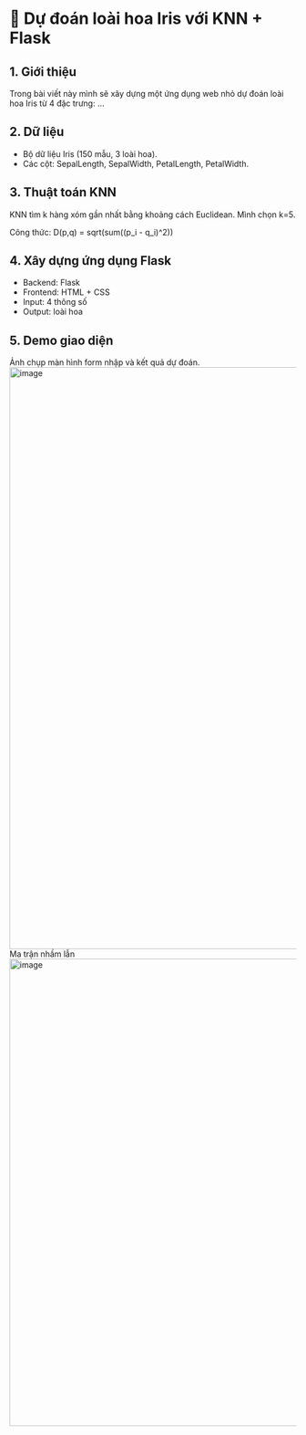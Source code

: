 # 🌸 Dự đoán loài hoa Iris với KNN + Flask

## 1. Giới thiệu
Trong bài viết này mình sẽ xây dựng một ứng dụng web nhỏ dự đoán loài hoa Iris từ 4 đặc trưng: ...

## 2. Dữ liệu
- Bộ dữ liệu Iris (150 mẫu, 3 loài hoa).
- Các cột: SepalLength, SepalWidth, PetalLength, PetalWidth.

## 3. Thuật toán KNN
KNN tìm k hàng xóm gần nhất bằng khoảng cách Euclidean. Mình chọn k=5.  

Công thức: D(p,q) = sqrt(sum((p_i - q_i)^2))

## 4. Xây dựng ứng dụng Flask
- Backend: Flask
- Frontend: HTML + CSS
- Input: 4 thông số
- Output: loài hoa

## 5. Demo giao diện
Ảnh chụp màn hình form nhập và kết quả dự đoán.
<img width="1897" height="1020" alt="image" src="https://github.com/user-attachments/assets/37447582-49c4-4d62-a02c-940dad2d8661" />
Ma trận nhầm lẫn
<img width="1204" height="819" alt="image" src="https://github.com/user-attachments/assets/6c140fa5-4c0d-47d6-abdd-094ebec4c928" />
